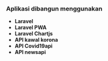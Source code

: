 ### Aplikasi dibangun menggunakan

- **Laravel**
- **Laravel PWA**
- **Laravel Chartjs**
- **API kawal korona**
- **API Covid19api**
- **API newsapi**